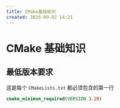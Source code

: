 ```yaml
---
title: CMake基础知识
created: 2025-09-02 14:21
---
```

<!-- markdownlint-disable MD025 -->

# CMake 基础知识

## 最低版本要求

这是每个 `CMakeLists.txt` 都必须包含的第一行

```cmake
cmake_minimum_required(VERSION 3.20)
```
